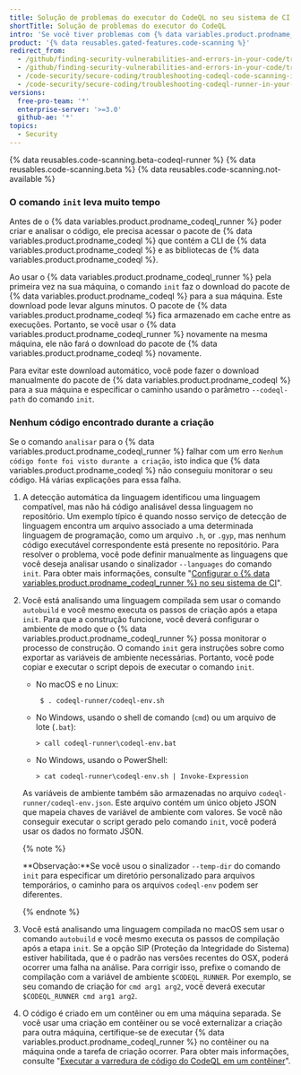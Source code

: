 ```yaml
---
title: Solução de problemas do executor do CodeQL no seu sistema de CI
shortTitle: Solução de problemas do executor do CodeQL
intro: 'Se você tiver problemas com {% data variables.product.prodname_codeql_runner %}, você poderá solucionar esses problemas usando essas dicas.'
product: '{% data reusables.gated-features.code-scanning %}'
redirect_from:
  - /github/finding-security-vulnerabilities-and-errors-in-your-code/troubleshooting-code-scanning-in-your-ci-system
  - /github/finding-security-vulnerabilities-and-errors-in-your-code/troubleshooting-codeql-code-scanning-in-your-ci-system
  - /code-security/secure-coding/troubleshooting-codeql-code-scanning-in-your-ci-system
  - /code-security/secure-coding/troubleshooting-codeql-runner-in-your-ci-system
versions:
  free-pro-team: '*'
  enterprise-server: '>=3.0'
  github-ae: '*'
topics:
  - Security
---
```

<!--For this article in earlier GHES versions, see /content/github/finding-security-vulnerabilities-and-errors-in-your-code-->

{% data reusables.code-scanning.beta-codeql-runner %}
{% data reusables.code-scanning.beta %}
{% data reusables.code-scanning.not-available %}

### O comando `init` leva muito tempo

Antes de o {% data variables.product.prodname_codeql_runner %} poder criar e analisar o código, ele precisa acessar o pacote de {% data variables.product.prodname_codeql %} que contém a CLI de {% data variables.product.prodname_codeql %} e as bibliotecas de {% data variables.product.prodname_codeql %}.

Ao usar o {% data variables.product.prodname_codeql_runner %} pela primeira vez na sua máquina, o comando `init` faz o download do pacote de {% data variables.product.prodname_codeql %} para a sua máquina. Este download pode levar alguns minutos. O pacote de {% data variables.product.prodname_codeql %} fica armazenado em cache entre as execuções. Portanto, se você usar o {% data variables.product.prodname_codeql_runner %} novamente na mesma máquina, ele não fará o download do pacote de {% data variables.product.prodname_codeql %} novamente.

Para evitar este download automático, você pode fazer o download manualmente do pacote de {% data variables.product.prodname_codeql %} para a sua máquina e especificar o caminho usando o parâmetro `--codeql-path` do comando `init`.

### Nenhum código encontrado durante a criação

Se o comando `analisar` para o {% data variables.product.prodname_codeql_runner %} falhar com um erro `Nenhum código fonte foi visto durante a criação`, isto indica que {% data variables.product.prodname_codeql %} não conseguiu monitorar o seu código. Há várias explicações para essa falha.

1. A detecção automática da linguagem identificou uma linguagem compatível, mas não há código analisável dessa linguagem no repositório. Um exemplo típico é quando nosso serviço de detecção de linguagem encontra um arquivo associado a uma determinada linguagem de programação, como um arquivo `.h`, or `.gyp`, mas nenhum código executável correspondente está presente no repositório. Para resolver o problema, você pode definir manualmente as linguagens que você deseja analisar usando o sinalizador `--languages` do comando `init`. Para obter mais informações, consulte "[Configurar o {% data variables.product.prodname_codeql_runner %} no seu sistema de CI](/code-security/secure-coding/configuring-codeql-runner-in-your-ci-system)".

1. Você está analisando uma linguagem compilada sem usar o comando `autobuild` e você mesmo executa os passos de criação após a etapa `init`. Para que a construção funcione, você deverá configurar o ambiente de modo que o {% data variables.product.prodname_codeql_runner %} possa monitorar o processo de construção. O comando `init` gera instruções sobre como exportar as variáveis de ambiente necessárias. Portanto, você pode copiar e executar o script depois de executar o comando `init`.
   - No macOS e no Linux:
     ```shell
      $ . codeql-runner/codeql-env.sh
     ```
   - No Windows, usando o shell de comando (`cmd`) ou um arquivo de lote (`.bat`):
     ```shell
     > call codeql-runner\codeql-env.bat
     ```
   - No Windows, usando o PowerShell:
     ```shell
     > cat codeql-runner\codeql-env.sh | Invoke-Expression
     ```

   As variáveis de ambiente também são armazenadas no arquivo `codeql-runner/codeql-env.json`. Este arquivo contém um único objeto JSON que mapeia chaves de variável de ambiente com valores. Se você não conseguir executar o script gerado pelo comando `init`, você poderá usar os dados no formato JSON.

   {% note %}

   **Observação:**Se você usou o sinalizador `--temp-dir` do comando `init` para especificar um diretório personalizado para arquivos temporários, o caminho para os arquivos `codeql-env` podem ser diferentes.

   {% endnote %}

1. Você está analisando uma linguagem compilada no macOS sem usar o comando `autobuild` e você mesmo executa os passos de compilação após a etapa `init`. Se a opção SIP (Proteção da Integridade do Sistema) estiver habilitada, que é o padrão nas versões recentes do OSX, poderá ocorrer uma falha na análise. Para corrigir isso, prefixe o comando de compilação com a variável de ambiente `$CODEQL_RUNNER`. Por exemplo, se seu comando de criação for `cmd arg1 arg2`, você deverá executar `$CODEQL_RUNNER cmd arg1 arg2`.

1. O código é criado em um contêiner ou em uma máquina separada. Se você usar uma criação em contêiner ou se você externalizar a criação para outra máquina, certifique-se de executar {% data variables.product.prodname_codeql_runner %} no contêiner ou na máquina onde a tarefa de criação ocorrer. Para obter mais informações, consulte "[Executar a varredura de código do CodeQL em um contêiner](/code-security/secure-coding/running-codeql-code-scanning-in-a-container)".
